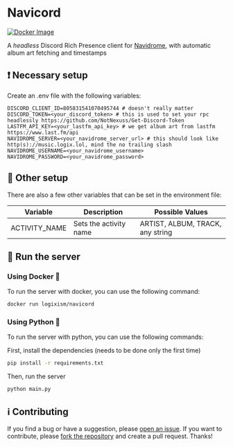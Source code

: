 # Navicord

[![Docker Image](https://badgen.net/badge/docker/navicord?icon=docker&color=blue)](https://hub.docker.com/r/logixism/navicord/tags)

A _headless_ Discord Rich Presence client for [Navidrome](https://www.navidrome.org/), with automatic album art fetching and timestamps

## ❗ Necessary setup
Create an .env file with the following variables:

```env
DISCORD_CLIENT_ID=805831541070495744 # doesn't really matter
DISCORD_TOKEN=<your_discord_token> # this is used to set your rpc headlessly https://github.com/NotNexuss/Get-Discord-Token
LASTFM_API_KEY=<your_lastfm_api_key> # we get album art from lastfm https://www.last.fm/api
NAVIDROME_SERVER=<your_navidrome_server_url> # this should look like http(s)://music.logix.lol, mind the no trailing slash
NAVIDROME_USERNAME=<your_navidrome_username>
NAVIDROME_PASSWORD=<your_navidrome_password>
```

## 👀 Other setup

There are also a few other variables that can be set in the environment file:

| Variable      | Description            | Possible Values                  |
| ------------- | ---------------------- | -------------------------------- |
| ACTIVITY_NAME | Sets the activity name | ARTIST, ALBUM, TRACK, any string |

## 🚀 Run the server
### Using Docker 🐋

To run the server with docker, you can use the following command:

```bash
docker run logixism/navicord
```

### Using Python 🐍
To run the server with python, you can use the following commands:

First, install the dependencies (needs to be done only the first time)
```bash
pip install -r requirements.txt
```

Then, run the server
```bash
python main.py
```

## ℹ️ Contributing 

If you find a bug or have a suggestion, please [open an issue](https://github.com/logixism/navicord).
If you want to contribute, please [fork the repository](https://github.com/logixism/navicord/fork) and create a pull request. Thanks!
